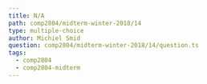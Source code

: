 ```yaml
---
title: N/A
path: comp2804/midterm-winter-2018/14
type: multiple-choice
author: Michiel Smid
question: comp2804/midterm-winter-2018/14/question.ts
tags:
  - comp2804
  - comp2804-midterm
---
```

